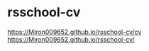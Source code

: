# rsschool-cv
https://Miron009652.github.io/rsschool-cv/cv
https://Miron009652.github.io/rsschool-cv/